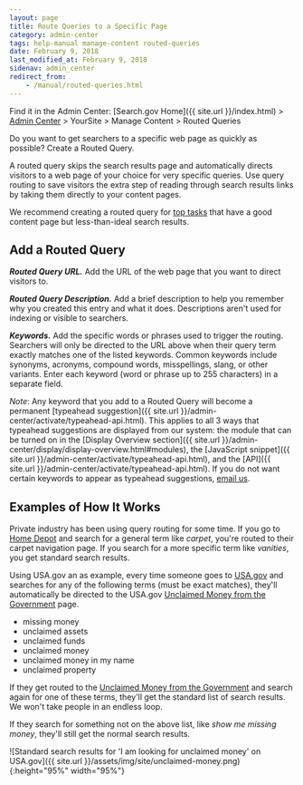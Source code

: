 ```yaml
---
layout: page
title: Route Queries to a Specific Page
category: admin-center
tags: help-manual manage-content routed-queries
date: February 9, 2018
last_modified_at: February 9, 2018
sidenav: admin_center
redirect_from:
    - /manual/routed-queries.html
---
```


Find it in the Admin Center: [Search.gov Home]({{ site.url }}/index.html) > [Admin Center](https://search.usa.gov/sites/) > YourSite > Manage Content > Routed Queries

Do you want to get searchers to a specific web page as quickly as possible? Create a Routed Query.

A routed query skips the search results page and automatically directs visitors to a web page of your choice for very specific queries. Use query routing to save visitors the extra step of reading through search results links by taking them directly to your content pages.

We recommend creating a routed query for [top tasks](https://digitalgov.gov/2015/02/06/top-task-usability-design-for-your-users/) that have a good content page but less-than-ideal search results.

## Add a Routed Query

***Routed Query URL.*** Add the URL of the web page that you want to direct visitors to.

***Routed Query Description.*** Add a brief description to help you remember why you created this entry and what it does. Descriptions aren't used for indexing or visible to searchers.

***Keywords.*** Add the specific words or phrases used to trigger the routing. Searchers will only be directed to the URL above when their query term exactly matches one of the listed keywords. Common keywords include synonyms, acronyms, compound words, misspellings, slang, or other variants. Enter each keyword (word or phrase up to 255 characters) in a separate field. 

*Note*: Any keyword that you add to a Routed Query will become a permanent [typeahead suggestion]({{ site.url }}/admin-center/activate/typeahead-api.html). This applies to all 3 ways that typeahead suggestions are displayed from our system: the module that can be turned on in the [Display Overview section]({{ site.url }}/admin-center/display/display-overview.html#modules), the [JavaScript snippet]({{ site.url }}/admin-center/activate/typeahead-api.html), and the [API]({{ site.url }}/admin-center/activate/typeahead-api.html). If you do not want certain keywords to appear as typeahead suggestions, [email us](mailto:search@support.digitalgov.gov).

## Examples of How It Works

Private industry has been using query routing for some time. If you go to [Home Depot](http://www.homedepot.com/) and search for a general term like *carpet*, you're routed to their carpet navigation page. If you search for a more specific term like *vanities*, you get standard search results.

Using USA.gov an as example, every time someone goes to [USA.gov](https://www.usa.gov) and searches for any of the following terms (must be exact matches), they'll automatically be directed to the USA.gov [Unclaimed Money from the Government](https://www.usa.gov/unclaimed-money) page.

* missing money
* unclaimed assets
* unclaimed funds
* unclaimed money
* unclaimed money in my name
* unclaimed property

If they get routed to the [Unclaimed Money from the Government](https://www.usa.gov/unclaimed-money) and search again for one of these terms, they'll get the standard list of search results. We won't take people in an endless loop.

If they search for something not on the above list, like *show me missing money*, they'll still get the normal search results. 

![Standard search results for 'I am looking for unclaimed money' on USA.gov]({{ site.url }}/assets/img/site/unclaimed-money.png){:height="95%" width="95%"}
